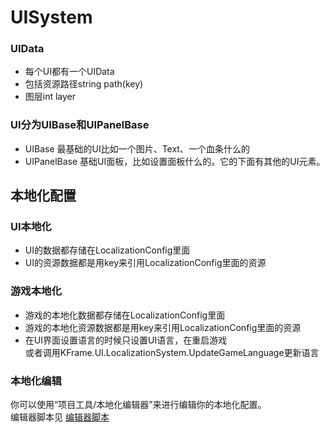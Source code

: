 # UISystem

### UIData
* 每个UI都有一个UIData
* 包括资源路径string path(key)
* 图层int layer

### UI分为UIBase和UIPanelBase

* UIBase 最基础的UI比如一个图片、Text、一个血条什么的
* UIPanelBase 基础UI面板，比如设置面板什么的。它的下面有其他的UI元素。

## 本地化配置

### UI本地化

* UI的数据都存储在LocalizationConfig里面
* UI的资源数据都是用key来引用LocalizationConfig里面的资源

### 游戏本地化

* 游戏的本地化数据都存储在LocalizationConfig里面  
* 游戏的本地化资源数据都是用key来引用LocalizationConfig里面的资源  
* 在UI界面设置语言的时候只设置UI语言，在重启游戏  
或者调用KFrame.UI.LocalizationSystem.UpdateGameLanguage更新语言

### 本地化编辑
你可以使用“项目工具/本地化编辑器”来进行编辑你的本地化配置。  
编辑器脚本见 [编辑器脚本]("./Editor/LocalizationEditorWindow.cs")

